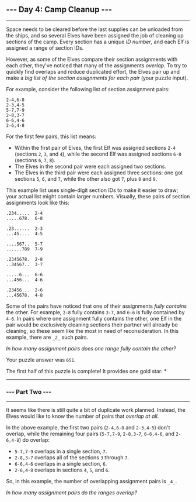 ## --- Day 4: Camp Cleanup ---

---

Space needs to be cleared before the last supplies can be unloaded from the ships, and so several Elves have been assigned the job of cleaning up sections of the camp. Every section has a unique  _ID number_, and each Elf is assigned a range of section IDs.

However, as some of the Elves compare their section assignments with each other, they've noticed that many of the assignments  _overlap_. To try to quickly find overlaps and reduce duplicated effort, the Elves pair up and make a  _big list of the section assignments for each pair_  (your puzzle input).

For example, consider the following list of section assignment pairs:

```
2-4,6-8
2-3,4-5
5-7,7-9
2-8,3-7
6-6,4-6
2-6,4-8

```

For the first few pairs, this list means:

-   Within the first pair of Elves, the first Elf was assigned sections  `2-4`  (sections  `2`,  `3`, and  `4`), while the second Elf was assigned sections  `6-8`  (sections  `6`,  `7`,  `8`).
-   The Elves in the second pair were each assigned two sections.
-   The Elves in the third pair were each assigned three sections: one got sections  `5`,  `6`, and  `7`, while the other also got  `7`, plus  `8`  and  `9`.

This example list uses single-digit section IDs to make it easier to draw; your actual list might contain larger numbers. Visually, these pairs of section assignments look like this:

```
.234.....  2-4
.....678.  6-8

.23......  2-3
...45....  4-5

....567..  5-7
......789  7-9

.2345678.  2-8
..34567..  3-7

.....6...  6-6
...456...  4-6

.23456...  2-6
...45678.  4-8

```

Some of the pairs have noticed that one of their assignments  _fully contains_  the other. For example,  `2-8`  fully contains  `3-7`, and  `6-6`  is fully contained by  `4-6`. In pairs where one assignment fully contains the other, one Elf in the pair would be exclusively cleaning sections their partner will already be cleaning, so these seem like the most in need of reconsideration. In this example, there are  `_2_`  such pairs.

_In how many assignment pairs does one range fully contain the other?_

Your puzzle answer was  `651`.

The first half of this puzzle is complete! It provides one gold star: *

---

### --- Part Two ---

---

It seems like there is still quite a bit of duplicate work planned. Instead, the Elves would  like  to know the number of pairs that  _overlap at all_.

In the above example, the first two pairs (`2-4,6-8`  and  `2-3,4-5`) don't overlap, while the remaining four pairs (`5-7,7-9`,  `2-8,3-7`,  `6-6,4-6`, and  `2-6,4-8`) do overlap:

-   `5-7,7-9`  overlaps in a single section,  `7`.
-   `2-8,3-7`  overlaps all of the sections  `3`  through  `7`.
-   `6-6,4-6`  overlaps in a single section,  `6`.
-   `2-6,4-8`  overlaps in sections  `4`,  `5`, and  `6`.

So, in this example, the number of overlapping assignment pairs is  `_4_`.

_In how many assignment pairs do the ranges overlap?_